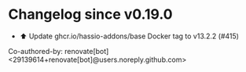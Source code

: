 # Changelog since v0.19.0
- ⬆️ Update ghcr.io/hassio-addons/base Docker tag to v13.2.2 (#415)

Co-authored-by: renovate[bot] <29139614+renovate[bot]@users.noreply.github.com> 
